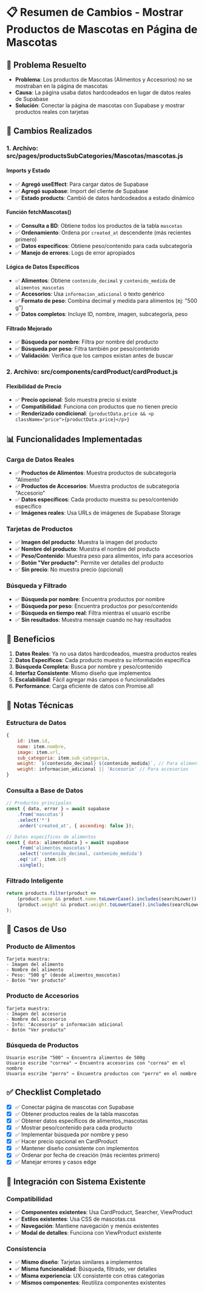# 📋 Resumen de Cambios - Mostrar Productos de Mascotas en Página de Mascotas

## 🎯 Problema Resuelto
- **Problema**: Los productos de Mascotas (Alimentos y Accesorios) no se mostraban en la página de mascotas
- **Causa**: La página usaba datos hardcodeados en lugar de datos reales de Supabase
- **Solución**: Conectar la página de mascotas con Supabase y mostrar productos reales con tarjetas

## 🔧 Cambios Realizados

### 1. **Archivo: src/pages/productsSubCategories/Mascotas/mascotas.js**

#### **Imports y Estado**
- ✅ **Agregó useEffect**: Para cargar datos de Supabase
- ✅ **Agregó supabase**: Import del cliente de Supabase
- ✅ **Estado products**: Cambió de datos hardcodeados a estado dinámico

#### **Función fetchMascotas()**
- ✅ **Consulta a BD**: Obtiene todos los productos de la tabla `mascotas`
- ✅ **Ordenamiento**: Ordena por `created_at` descendente (más recientes primero)
- ✅ **Datos específicos**: Obtiene peso/contenido para cada subcategoría
- ✅ **Manejo de errores**: Logs de error apropiados

#### **Lógica de Datos Específicos**
- ✅ **Alimentos**: Obtiene `contenido_decimal` y `contenido_medida` de `alimentos_mascotas`
- ✅ **Accesorios**: Usa `informacion_adicional` o texto genérico
- ✅ **Formato de peso**: Combina decimal y medida para alimentos (ej: "500 g")
- ✅ **Datos completos**: Incluye ID, nombre, imagen, subcategoría, peso

#### **Filtrado Mejorado**
- ✅ **Búsqueda por nombre**: Filtra por nombre del producto
- ✅ **Búsqueda por peso**: Filtra también por peso/contenido
- ✅ **Validación**: Verifica que los campos existan antes de buscar

### 2. **Archivo: src/components/cardProduct/cardProduct.js**

#### **Flexibilidad de Precio**
- ✅ **Precio opcional**: Solo muestra precio si existe
- ✅ **Compatibilidad**: Funciona con productos que no tienen precio
- ✅ **Renderizado condicional**: `{productData.price && <p className="price">{productData.price}</p>}`

## 📊 Funcionalidades Implementadas

### **Carga de Datos Reales**
- ✅ **Productos de Alimentos**: Muestra productos de subcategoría "Alimento"
- ✅ **Productos de Accesorios**: Muestra productos de subcategoría "Accesorio"
- ✅ **Datos específicos**: Cada producto muestra su peso/contenido específico
- ✅ **Imágenes reales**: Usa URLs de imágenes de Supabase Storage

### **Tarjetas de Productos**
- ✅ **Imagen del producto**: Muestra la imagen del producto
- ✅ **Nombre del producto**: Muestra el nombre del producto
- ✅ **Peso/Contenido**: Muestra peso para alimentos, info para accesorios
- ✅ **Botón "Ver producto"**: Permite ver detalles del producto
- ✅ **Sin precio**: No muestra precio (opcional)

### **Búsqueda y Filtrado**
- ✅ **Búsqueda por nombre**: Encuentra productos por nombre
- ✅ **Búsqueda por peso**: Encuentra productos por peso/contenido
- ✅ **Búsqueda en tiempo real**: Filtra mientras el usuario escribe
- ✅ **Sin resultados**: Muestra mensaje cuando no hay resultados

## 🚀 Beneficios

1. **Datos Reales**: Ya no usa datos hardcodeados, muestra productos reales
2. **Datos Específicos**: Cada producto muestra su información específica
3. **Búsqueda Completa**: Busca por nombre y peso/contenido
4. **Interfaz Consistente**: Mismo diseño que implementos
5. **Escalabilidad**: Fácil agregar más campos o funcionalidades
6. **Performance**: Carga eficiente de datos con Promise.all

## 📝 Notas Técnicas

### **Estructura de Datos**
```javascript
{
    id: item.id,
    name: item.nombre,
    image: item.url,
    sub_categoria: item.sub_categoria,
    weight: `${contenido_decimal} ${contenido_medida}`, // Para alimentos
    weight: informacion_adicional || 'Accesorio' // Para accesorios
}
```

### **Consulta a Base de Datos**
```javascript
// Productos principales
const { data, error } = await supabase
    .from('mascotas')
    .select('*')
    .order('created_at', { ascending: false });

// Datos específicos de alimentos
const { data: alimentoData } = await supabase
    .from('alimentos_mascotas')
    .select('contenido_decimal, contenido_medida')
    .eq('id', item.id)
    .single();
```

### **Filtrado Inteligente**
```javascript
return products.filter(product => 
    (product.name && product.name.toLowerCase().includes(searchLower)) ||
    (product.weight && product.weight.toLowerCase().includes(searchLower))
);
```

## 🎯 Casos de Uso

### **Producto de Alimentos**
```
Tarjeta muestra:
- Imagen del alimento
- Nombre del alimento
- Peso: "500 g" (desde alimentos_mascotas)
- Botón "Ver producto"
```

### **Producto de Accesorios**
```
Tarjeta muestra:
- Imagen del accesorio
- Nombre del accesorio
- Info: "Accesorio" o información adicional
- Botón "Ver producto"
```

### **Búsqueda de Productos**
```
Usuario escribe "500" → Encuentra alimentos de 500g
Usuario escribe "correa" → Encuentra accesorios con "correa" en el nombre
Usuario escribe "perro" → Encuentra productos con "perro" en el nombre
```

## ✅ Checklist Completado

- [x] ✅ Conectar página de mascotas con Supabase
- [x] ✅ Obtener productos reales de la tabla mascotas
- [x] ✅ Obtener datos específicos de alimentos_mascotas
- [x] ✅ Mostrar peso/contenido para cada producto
- [x] ✅ Implementar búsqueda por nombre y peso
- [x] ✅ Hacer precio opcional en CardProduct
- [x] ✅ Mantener diseño consistente con implementos
- [x] ✅ Ordenar por fecha de creación (más recientes primero)
- [x] ✅ Manejar errores y casos edge

## 🔄 Integración con Sistema Existente

### **Compatibilidad**
- ✅ **Componentes existentes**: Usa CardProduct, Searcher, ViewProduct
- ✅ **Estilos existentes**: Usa CSS de mascotas.css
- ✅ **Navegación**: Mantiene navegación y menús existentes
- ✅ **Modal de detalles**: Funciona con ViewProduct existente

### **Consistencia**
- ✅ **Mismo diseño**: Tarjetas similares a implementos
- ✅ **Misma funcionalidad**: Búsqueda, filtrado, ver detalles
- ✅ **Misma experiencia**: UX consistente con otras categorías
- ✅ **Mismos componentes**: Reutiliza componentes existentes 
